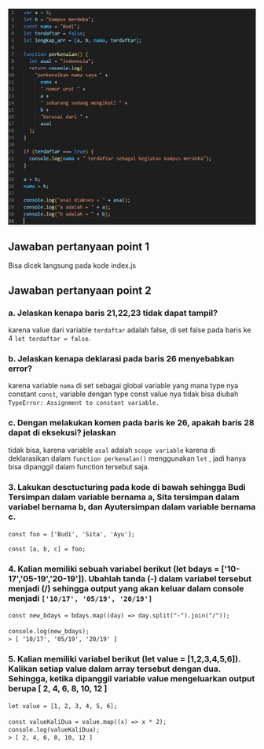![tugas-fe-day-3](https://github.com/netng/alta-training/blob/main/fe/day-3/tasks/tugas-fe-day-3.png)
## Jawaban pertanyaan point 1

Bisa dicek langsung pada kode index.js

## Jawaban pertanyaan point 2

### a. Jelaskan kenapa baris 21,22,23 tidak dapat tampil?

karena value dari variable `terdaftar` adalah false, di set false pada baris ke 4 `let terdaftar = false`.

### b. Jelaskan kenapa deklarasi pada baris 26 menyebabkan error?

karena variable `nama` di set sebagai global variable yang mana type nya constant `const`, variable dengan type const value nya tidak bisa diubah `TypeError: Assignment to constant variable.`

### c. Dengan melakukan komen pada baris ke 26, apakah baris 28 dapat di eksekusi? jelaskan

tidak bisa, karena variable `asal` adalah `scope variable` karena di deklarasikan dalam `function perkenalan()` menggunakan `let` , jadi hanya bisa dipanggil dalam function tersebut saja.

### 3. Lakukan desctucturing pada kode di bawah sehingga Budi Tersimpan dalam variable bernama a, Sita tersimpan dalam variabel bernama b, dan Ayutersimpan dalam variable bernama c.

`const foo = ['Budi', 'Sita', 'Ayu'];`

```
const [a, b, c] = foo;
```

### 4. Kalian memiliki sebuah variabel berikut (let bdays = ['10-17','05-19','20-19']). Ubahlah tanda (-) dalam variabel tersebut menjadi (/) sehingga output yang akan keluar dalam console menjadi `['10/17', '05/19', '20/19']`

```
const new_bdays = bdays.map((day) => day.split("-").join("/"));

console.log(new_bdays);
> [ '10/17', '05/19', '20/19' ]
```

### 5. Kalian memiliki variabel berikut (let value = [1,2,3,4,5,6]). Kalikan setiap value dalam array tersebut dengan dua. Sehingga, ketika dipanggil variable value mengeluarkan output berupa [ 2, 4, 6, 8, 10, 12 ]

```
let value = [1, 2, 3, 4, 5, 6];

const valueKaliDua = value.map((x) => x * 2);
console.log(valueKaliDua);
> [ 2, 4, 6, 8, 10, 12 ]
```
